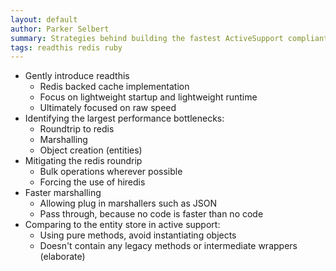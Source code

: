 ```yaml
---
layout: default
author: Parker Selbert
summary: Strategies behind building the fastest ActiveSupport compliant cache with Redis and Ruby.
tags: readthis redis ruby
---
```


- Gently introduce readthis
  - Redis backed cache implementation
  - Focus on lightweight startup and lightweight runtime
  - Ultimately focused on raw speed
- Identifying the largest performance bottlenecks:
  - Roundtrip to redis
  - Marshalling
  - Object creation (entities)
- Mitigating the redis roundrip
  - Bulk operations wherever possible
  - Forcing the use of hiredis
- Faster marshalling
  - Allowing plug in marshallers such as JSON
  - Pass through, because no code is faster than no code
- Comparing to the entity store in active support:
  - Using pure methods, avoid instantiating objects
  - Doesn't contain any legacy methods or intermediate wrappers (elaborate)
